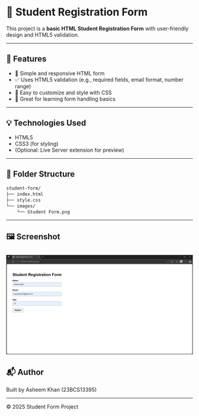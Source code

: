 # 📝 Student Registration Form

This project is a **basic HTML Student Registration Form** with user-friendly design and HTML5 validation.

---

## 🔧 Features

- 📄 Simple and responsive HTML form
- ✅ Uses HTML5 validation (e.g., required fields, email format, number range)
- 🎨 Easy to customize and style with CSS
- 🧠 Great for learning form handling basics

---

## 💡 Technologies Used

- HTML5
- CSS3 (for styling)
- (Optional: Live Server extension for preview)

---

## 📁 Folder Structure

```
student-form/
├── index.html
├── style.css
└── images/
    └── Student Form.png
```

---

## 🖼️ Screenshot

![Student Form Screenshot](StudentForm.png)
---

## 📬 Author

Built by Asheem Khan (23BCS13395)  

---

© 2025 Student Form Project
